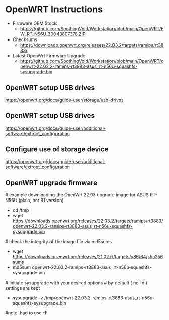 # OpenWRT Instructions

- Firmware OEM Stock
  - https://github.com/SoothingVoid/Workstation/blob/main/OpenWRT/FW_RT_N56U_30043807378.ZIP
- Checksums
  - https://downloads.openwrt.org/releases/22.03.2/targets/ramips/rt3883/
- Latest OpenWrt Firmware Upgrade
  - https://github.com/SoothingVoid/Workstation/blob/main/OpenWRT/openwrt-22.03.2-ramips-rt3883-asus_rt-n56u-squashfs-sysupgrade.bin
  
## OpenWRT setup USB drives
https://openwrt.org/docs/guide-user/storage/usb-drives

## OpenWRT setup USB drives
https://openwrt.org/docs/guide-user/additional-software/extroot_configuration

## Configure use of storage device
https://openwrt.org/docs/guide-user/additional-software/extroot_configuration

## OpenWRT upgrade firmware

&#35; example downloading the OpenWrt 22.03 upgrade image for ASUS RT-N56U (plain, not B1 version)
- cd /tmp
- wget https://downloads.openwrt.org/releases/22.03.2/targets/ramips/rt3883/openwrt-22.03.2-ramips-rt3883-asus_rt-n56u-squashfs-sysupgrade.bin

&#35; check the integrity of the image file via md5sums
- wget https://downloads.openwrt.org/releases/21.02.0/targets/x86/64/sha256sums
- md5sum openwrt-22.03.2-ramips-rt3883-asus_rt-n56u-squashfs-sysupgrade.bin

&#35; Initiate sysupgrade with your desired options
&#35; by default ( no -n ) settings are kept
- sysupgrade -v /tmp/openwrt-22.03.2-ramips-rt3883-asus_rt-n56u-squashfs-sysupgrade.bin

&#35;note! had to use -F


